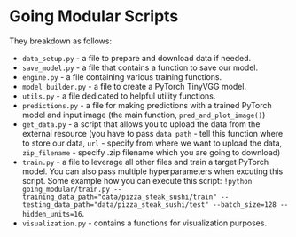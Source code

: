 # Going Modular Scripts

They breakdown as follows: 
* `data_setup.py` - a file to prepare and download data if needed.
* `save_model.py` - a file that contains a function to save our model.
* `engine.py` - a file containing various training functions.
* `model_builder.py` - a file to create a PyTorch TinyVGG model.
* `utils.py` - a file dedicated to helpful utility functions.
* `predictions.py` - a file for making predictions with a trained PyTorch model and input image (the main function, `pred_and_plot_image()`)
* `get_data.py` - a script that allows you to upload the data from the external resource (you have to pass `data_path` - tell this function where to store our data, `url` - specify from where we want to upload the data, `zip_filename` - specify .zip filename which you are going to download)
* `train.py` - a file to leverage all other files and train a target PyTorch model. You can also pass multiple hyperparameters when excuting this script. Some example how you can execute this script: `!python going_modular/train.py --training_data_path="data/pizza_steak_sushi/train" --testing_data_path="data/pizza_steak_sushi/test" --batch_size=128 --hidden_units=16`.
* `visualization.py` - contains a functions for visualization purposes.
